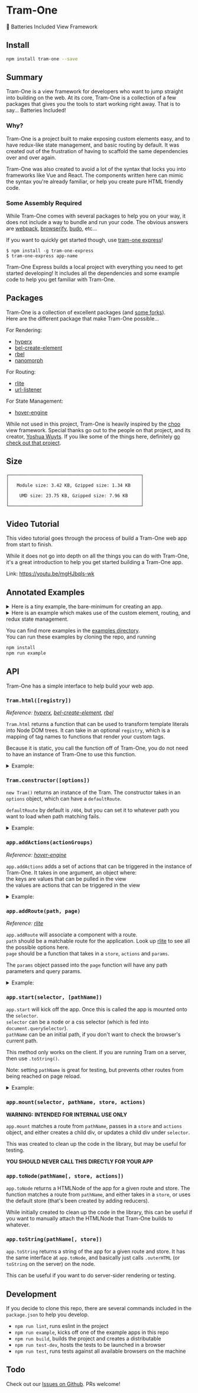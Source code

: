 # Tram-One
🚋 Batteries Included View Framework

## Install
```sh
npm install tram-one --save
```

## Summary
Tram-One is a view framework for developers who want to jump straight into
building on the web. At its core, Tram-One is a collection of a few packages
that gives you the tools to start working right away. That is to say...
Batteries Included!

### Why?
Tram-One is a project built to make exposing custom elements easy, and to
have redux-like state management, and basic routing by default. It was created
out of  the frustration of having to scaffold the same dependencies over and over
again.

Tram-One was also created to avoid a lot of the syntax that locks you into
frameworks like Vue and React. The components written here can mimic the syntax
you're already familiar, or help you create pure HTML friendly code.

### Some Assembly Required
While Tram-One comes with several packages to help you on your way, it does
not include a way to bundle and run your code. The obvious answers are
[webpack](https://www.npmjs.com/package/webpack),
[browserify](https://www.npmjs.com/package/browserify),
[budo](https://www.npmjs.com/package/budo), etc...

If you want to quickly get started though, use
[tram-one express](https://www.npmjs.com/package/tram-one-express)!

```
$ npm install -g tram-one-express
$ tram-one-express app-name
```

Tram-One Express builds a local project with everything you need to get started
developing! It includes all the dependencies and some example code to help you
get familiar with Tram-One.

## Packages
Tram-One is a collection of excellent packages (and
[some forks](https://github.com/JRJurman/bel-create-element)).<br>
Here are the different package that make Tram-One possible...

For Rendering:
  - [hyperx](https://github.com/substack/hyperx)
  - [bel-create-element](https://github.com/JRJurman/bel-create-element)
  - [rbel](https://github.com/aaaristo/rbel)
  - [nanomorph](https://github.com/choojs/nanomorph)

For Routing:
  - [rlite](https://github.com/chrisdavies/rlite)
  - [url-listener](https://github.com/JRJurman/url-listener)

For State Management:
  - [hover-engine](https://github.com/JRJurman/hover-engine)

While not used in this project, Tram-One is heavily inspired by the
[choo](https://github.com/choojs/choo) view framework.
Special thanks go out to the people on that project, and its
creator, [Yoshua Wuyts](https://github.com/yoshuawuyts).
If you like some of the things here, definitely
[go check out that project](https://github.com/choojs).

## Size
```
┌──────────────────────────────────────────────────┐
│                                                  │
│   Module size: 3.42 KB, Gzipped size: 1.34 KB    │
│                                                  │
│    UMD size: 23.75 KB, Gzipped size: 7.96 KB     │
│                                                  │
└──────────────────────────────────────────────────┘
```

## Video Tutorial
This video tutorial goes through the process of build a Tram-One web app
from start to finish.

While it does not go into depth on all the things you can do with Tram-One,
it's a great introduction to help you get started building a Tram-One app.

Link: https://youtu.be/mgHJbqls-wk

## Annotated Examples
<details>
<summary>
Here is a tiny example, the bare-minimum for
creating an app.
</summary>

```js
Tram = require('tram-one')    // pull in the library
const app = new Tram()        // create an instance of Tram-One

// create the html function
const html = Tram.html()

// home page to load on the main route
const home = () => {

  // we use html takes in a template literal of your standard HTML
  return html`
    <div>
      🚋 Fun Times on Tram-One!
    </div>
  `
}

// add routes, by using path matchers with function components
app.addRoute('/', home)

// attach the app to an element with the class 'main'
app.start('.main')
```

</details>

<details>
<summary>
Here is an example which makes use of the custom
element, routing, and redux state management.
</summary>

```js
Tram = require('tram-one')    // pull in the library
const app = new Tram()        // create an instance of Tram-One

// create the html function, with no registry
const html = Tram.html()

// create a custom element to display a color option
const colorElement = (attrs, children) => {
  return html`
    <button onclick=${attrs.onclick}>${children}</button>
  `
}

// create a new html function, with color-button
// the key can be any format, capitalize, kebab, whatever!
const cHtml = Tram.html({
  'color-button': colorElement
})

// create a set of actions, that handles changing the color of the app
const colorActions = {
  init: () => 'blue',
  setColor: (currentColor, newColor) => newColor
}

// home page to load on the main route
const home = (store, actions) => {

  // actionCreator that dispatches to the reducer
  const onSetColor = (color) => () => {
    actions.setColor(color)
  }

  // we use cHtml so that we have color-button available in the template
  return cHtml`
    <div>
      I think the best color for this wall is... ${store.color}!
      or maybe it's...
      <color-button onclick=${onSetColor('blue')}>blue</color-button>
      <color-button onclick=${onSetColor('red')}>red</color-button>
      <color-button onclick=${onSetColor('green')}>green</color-button>
    </div>
  `
}

// add routes, by using path matchers with function components
app.addRoute('/', home)
app.addRoute('/404', noPage)

// add actions and save the state as `color` on the store
app.addActions({color: colorActions})
app.start('.main')
```

</details>


You can find more examples in the
[examples directory](https://github.com/JRJurman/tram-one/tree/master/examples).<br>
You can run these examples by cloning the repo, and running
```sh
npm install
npm run example
```

## API
Tram-One has a simple interface to help build your web app.

### `Tram.html([registry])`
_Reference: [hyperx](https://github.com/substack/hyperx),
[bel-create-element](https://github.com/JRJurman/bel-create-element),
[rbel](https://github.com/aaaristo/rbel)_

`Tram.html` returns a function that can be used to transform
template literals into Node DOM trees.
It can take in an optional `registry`, which is a mapping of tag
names to functions that render your custom tags.

Because it is static, you call the function off of Tram-One, you
do not need to have an instance of Tram-One to use this function.

<details>
<summary>
Example:
</summary>

```js
/* pageWraper.js (custom element) */
const html = Tram.html()

module.exports = (attrs, children) => {
  return html`
    <div style=${attrs.style}>
      <h1>Tram-One!</h1>
      <div style='padding-left: 2em'>
        ${children}
      </div>
    </div>
  `
}

/* index.js */
const pageWraper = require('./pageWraper')
const html = Tram.html({
  // can map with kebab
  'page-wraper': pageWraper,
  // or with capitalization
  'PageWraper': pageWraper,
  // or whatever
  'wrap': pageWraper
})

const home = () => {
  return html`
    <wrap>
      This is my shiny app!
    </wrap>
  `
}
```

</details>

### `Tram.constructor([options])`
`new Tram()` returns an instance of the Tram. The constructor
takes in an `options` object, which can have a `defaultRoute`.

`defaultRoute` by default is `/404`, but you can set it to whatever path
you want to load when path matching fails.

<details>
<summary>
Example:
</summary>

```js
/* index.js */
// let's have all routes go to home
const app = new Tram({defaultRoute: '/'})
const html = Tram.html()

const home = (state) => {
  return html`<div>This is my shiny app!</div>`
}

app.addRoute('/', home)
```

</details>

### `app.addActions(actionGroups)`
_Reference: [hover-engine](https://github.com/JRJurman/hover-engine)_

`app.addActions` adds a set of actions that can be triggered in the instance of Tram-One.
It takes in one argument, an object where:<br>
the keys are values that can be pulled in the view<br>
the values are actions that can be triggered in the view<br>

<details>
<summary>
Example:
</summary>

```js
/* index.js */
const app = new Tram()
const html = Tram.html()

// in this example, `vote` is a number
// but in a larger app, this could be an object
// with multiple key-value pairs
const voteActions = {
  init: () => 0,
  up: (vote) => vote + 1,
  down: (vote) => vote - 1
}

const home = (state, actions) => {
  const upvote = () => {
    actions.up()
  }
  const downvote = () => {
    actions.down()
  }

  return html`
    <div>
      <h1> Votes: ${state.votes}
      <button onclick=${upvote}>UPVOTE</button>
      <button onclick=${downvote}>DOWNVOTE</button>
    </div>
  `
}

app.addActions({votes: voteActions})
```

</details>

### `app.addRoute(path, page)`
_Reference: [rlite](https://github.com/chrisdavies/rlite)_

`app.addRoute` will associate a component with a route.<br>
`path` should be a matchable route for the application. Look up
[rlite](https://github.com/chrisdavies/rlite)
to see all the possible options here.<br>
`page` should be a function that takes in a `store`, `actions` and `params`.

The `params` object passed into the `page` function will have any path parameters and query params.

<details>
<summary>
Example:
</summary>

```js
/* index.js */
const app = new Tram()
const html = Tram.html()

const homePage = () => {
  return html`<div>This is my shiny app!</div>`
}

const colorPage = (store, actions, params) => {
  const style = `
    background: ${params.color};
    width: 100px;
    height: 100px;
  `
  return html`<div style=${style}></div>`
}

const noPage = () => {
  return html`<div>Oh no! We couldn't find what you were looking for</div>`
}

app.addRoute('/', homePage)
app.addRoute('/:color', colorPage)
app.addRoute('/404', noPage)
```

</details>

### `app.start(selector, [pathName])`

`app.start` will kick off the app. Once this is called the app is mounted onto the
`selector`.<br>
`selector` can be a node or a css selector (which is fed into
`document.querySelector`).<br>
`pathName` can be an initial path, if you don't want to check the browser's
current path.

This method only works on the client. If you are running Tram on a server, then
use `.toString()`.

Note: setting `pathName` is great for testing, but prevents other routes from
being reached on page reload.

<details>
<summary>
Example:
</summary>

```html
/* index.html */
<html>
  <head>
    <title>Tram One</title>
  </head>
  <body>
    <div class="main"></div>
    <script src="/index.js"></script>
  </body>
</html>
```

```js
/* index.js */
const app = new Tram()
const html = Tram.html()

const homePage = (state) => {
  return html`<div>This is my shiny app!</div>`
}

app.addRoute('/', homePage)
app.start('.main')
```

</details>

### `app.mount(selector, pathName, store, actions)`
**WARNING: INTENDED FOR INTERNAL USE ONLY**

`app.mount` matches a route from `pathName`, passes in a `store` and `actions` object,
and either creates a child div, or updates a child div under `selector`.

This was created to clean up the code in the library, but may be useful for
testing.

**YOU SHOULD NEVER CALL THIS DIRECTLY FOR YOUR APP**

### `app.toNode(pathName[, store, actions])`

`app.toNode` returns a HTMLNode of the app for a given route and store. The
function matches a route from `pathName`, and either takes in a `store`, or
uses the default store (that's been created by adding reducers).

While initially created to clean up the code in the library, this can be useful
if you want to manually attach the HTMLNode that Tram-One builds to whatever.

### `app.toString(pathName[, store])`

`app.toString` returns a string of the app for a given route and store. It has
the same interface at `app.toNode`, and basically just calls `.outerHTML` (or
`toString` on the server) on the node.

This can be useful if you want to do server-sider rendering or testing.

## Development

If you decide to clone this repo, there are several commands included in the
`package.json` to help you develop.
- `npm run lint`, runs eslint in the project
- `npm run example`, kicks off one of the example apps in this repo
- `npm run build`, builds the project and creates a distributable
- `npm run test-dev`, hosts the tests to be launched in a browser
- `npm run test`, runs tests against all available browsers on the machine

## Todo

Check out our [Issues on Github](https://github.com/JRJurman/tram-one/issues).
PRs welcome!
